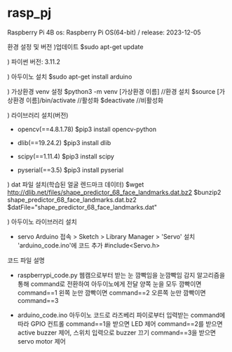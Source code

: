 # rasp_pj

Raspberry Pi 4B
os: Raspberry Pi OS(64-bit) / release: 2023-12-05

환경 설정 및 버전
)업데이트
$sudo apt-get update

) 파이썬 
버전: 3.11.2

) 아두이노 설치
$sudo apt-get install arduino

) 가상환경 venv 설정
$python3 -m venv [가상환경 이름] //환경 설치
$source [가상환경 이름]/bin/activate //활성화
$deactivate //비활성화

) 라이브러리 설치(버전)
- opencv(==4.8.1.78)
$pip3 install opencv-python

- dlib(==19.24.2)
$pip3 install dlib

- scipy(==1.11.4)
$pip3 install scipy

- pyserial(==3.5)
$pip3 install pyserial

) dat 파일 설치(학습된 얼굴 렌드마크 데이터)
$wget http://dlib.net/files/shape_predictor_68_face_landmarks.dat.bz2 
$bunzip2 shape_predictor_68_face_landmarks.dat.bz2 
$datFile="shape_predictor_68_face_landmarks.dat"

) 아두이노 라이브러리 설치
- servo
Arduino 접속 > Sketch > Library Manager > 'Servo' 설치
'arduino_code.ino'에 코드 추가
#include<Servo.h>

코드 파일 설명
- raspberrypi_code.py
웹캠으로부터 받는 눈 깜빡임을 눈깜빡임 감지 알고리즘을 통해 command로 전환하여 아두이노에게 전달
양쪽 눈을 모두 깜빡이면 command==1
왼쪽 눈만 깜빡이면 command==2
오른쪽 눈만 깜빡이면 command==3

- arduino_code.ino
아두이노 코드로 라즈베리 파이로부터 입력받는 command에 따라 GPIO 컨트롤
command==1을 받으면 LED 제어
command==2를 받으면 active buzzer 제어, 스위치 입력으로 buzzer 끄기
command==3을 받으면 servo motor 제어
